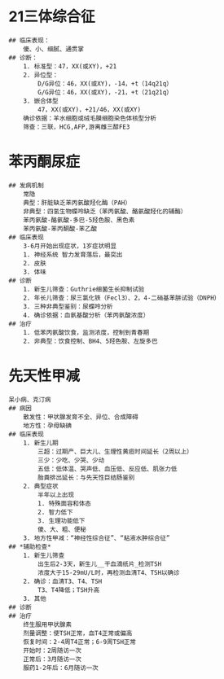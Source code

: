 # 21三体综合征
	## 临床表现：
		傻、小、细腻、通贯掌
	## 诊断：
		1. 标准型：47，XX(或XY)，+21
		2. 异位型：
			D/G异位：46，XX(或XY)，-14，+t（14q21q）
			G/G异位：46，XX(或XY)，-21，+t（21q21q）
		3. 嵌合体型
			47，XX(或XY)，+21/46，XX(或XY)
		确诊依据：羊水细胞或绒毛膜细胞染色体核型分析
		筛查：三联，HCG,AFP,游离雌三醇FE3
# 苯丙酮尿症
	## 发病机制
		常隐
		典型：肝脏缺乏苯丙氨酸羟化酶（PAH）
		非典型：四氢生物蝶呤缺乏（苯丙氨酸、酪氨酸羟化的辅酶）
		苯丙氨酸-酪氨酸-多巴-5羟色胺、黑色素
		苯丙氨酸-苯丙酮酸-苯乙酸
	## 临床表现
		3-6月开始出现症状，1岁症状明显
		1. 神经系统 智力发育落后，最突出
		2. 皮肤
		3. 体味
	## 诊断
		1. 新生儿筛查：Guthrie细菌生长抑制试验
		2. 年长儿筛查：尿三氯化铁（Fecl3）、2，4-二硝基苯肼试验（DNPH）
		3. 三种非典型鉴别：尿蝶呤分析
		4. 确诊依据：血氨基酸分析（苯丙氨酸浓度）
	## 治疗
		1. 低苯丙氨酸饮食，监测浓度，控制到青春期
		2. 非典型：饮食控制、BH4、5羟色胺、左旋多巴
# 先天性甲减
	呆小病、克汀病
	## 病因
		散发性：甲状腺发育不全、异位、合成障碍
		地方性：孕母缺碘
	## 临床表现
		1. 新生儿期
			三超：过期产、巨大儿、生理性黄疸时间延长（2周以上）
			三少：少吃、少哭、少动
			五低：低体温、哭声低、血压低、反应低、肌张力低
			胎粪排出延长：与先天性巨结肠鉴别
		2. 典型症状
			半年以上出现
			1. 特殊面容和体态
			2. 智力低下
			3. 生理功能低下
			傻、大、粗、便秘
		3. 地方性甲减：“神经性综合征”、“粘液水肿综合征”
	## *辅助检查*
		1. 新生儿筛查
			出生后2-3天，新生儿__干血滴纸片_检测TSH
			浓度大于15-29mU/L时，再检测血清T4、TSH以确诊
		2. 确诊：血清T3、T4、TSH
			T3、T4降低；TSH升高
		3. 其他
	## 诊断
	## 治疗
		终生服用甲状腺素
		剂量调整：使TSH正常，血T4正常或偏高
		恢复时间：2-4周T4正常；6-9周TSH正常
		开始时：2周随访一次
		正常后：3月随访一次
		服药1-2年后：6月随访一次